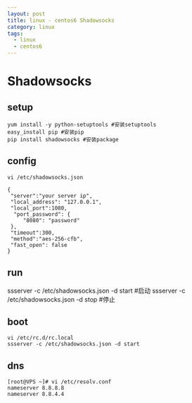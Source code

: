 ```yaml
---
layout: post
title: linux - centos6 Shadowsocks
category: linux
tags:
  - linux
  - centos6
---
```


# Shadowsocks

## setup

```
yum install -y python-setuptools #安装setuptools 
easy_install pip #安装pip
pip install shadowsocks #安装package
```

## config

```
vi /etc/shadowsocks.json

{
 "server":"your server ip",
 "local_address": "127.0.0.1",
 "local_port":1080,
  "port_password": {
     "8080": "password"
 },
 "timeout":300,
 "method":"aes-256-cfb",
 "fast_open": false
}
```

## run

ssserver -c /etc/shadowsocks.json -d start #启动 
ssserver -c /etc/shadowsocks.json -d stop #停止

## boot

```
vi /etc/rc.d/rc.local
ssserver -c /etc/shadowsocks.json -d start
```

## dns

```
[root@VPS ~]# vi /etc/resolv.conf
nameserver 8.8.8.8
nameserver 8.8.4.4
```

